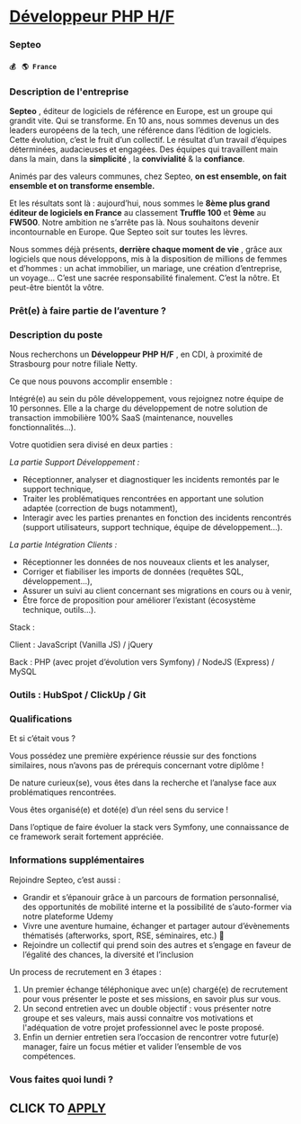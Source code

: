 # [Développeur PHP H/F](https://www.remotewlb.com/apply/developpeur-php-h-f)  
### Septeo  
#### `💰 ` `🌎 France`  

### Description de l'entreprise

 **Septeo** , éditeur de logiciels de référence en Europe, est un groupe qui grandit vite. Qui se transforme. En 10 ans, nous sommes devenus un des leaders européens de la tech, une référence dans l’édition de logiciels. Cette évolution, c’est le fruit d’un collectif. Le résultat d’un travail d’équipes déterminées, audacieuses et engagées. Des équipes qui travaillent main dans la main, dans la **simplicité** , la **convivialité** & la **confiance**.

Animés par des valeurs communes, chez Septeo, **on est ensemble, on fait ensemble et on transforme ensemble.**

Et les résultats sont là : aujourd’hui, nous sommes le **8ème plus grand éditeur de logiciels en France** au classement **Truffle 100** et **9ème** au **FW500**. Notre ambition ne s’arrête pas là. Nous souhaitons devenir incontournable en Europe. Que Septeo soit sur toutes les lèvres.

Nous sommes déjà présents, **derrière chaque moment de vie** , grâce aux logiciels que nous développons, mis à la disposition de millions de femmes et d’hommes : un achat immobilier, un mariage, une création d’entreprise, un voyage... C’est une sacrée responsabilité finalement. C’est la nôtre. Et peut-être bientôt la vôtre.

### Prêt(e) à faire partie de l’aventure ?

### Description du poste

Nous recherchons un **Développeur PHP H/F** , en CDI, à proximité de Strasbourg pour notre filiale Netty.

Ce que nous pouvons accomplir ensemble :

Intégré(e) au sein du pôle développement, vous rejoignez notre équipe de 10 personnes. Elle a la charge du développement de notre solution de transaction immobilière 100% SaaS (maintenance, nouvelles fonctionnalités...).

Votre quotidien sera divisé en deux parties :

 _La partie Support Développement :_

  * Réceptionner, analyser et diagnostiquer les incidents remontés par le support technique, 
  * Traiter les problématiques rencontrées en apportant une solution adaptée (correction de bugs notamment), 
  * Interagir avec les parties prenantes en fonction des incidents rencontrés (support utilisateurs, support technique, équipe de développement...). 

_La partie Intégration Clients :_

  * Réceptionner les données de nos nouveaux clients et les analyser, 
  * Corriger et fiabiliser les imports de données (requêtes SQL, développement...), 
  * Assurer un suivi au client concernant ses migrations en cours ou à venir, 
  * Être force de proposition pour améliorer l’existant (écosystème technique, outils…). 

Stack :

Client : JavaScript (Vanilla JS) / jQuery

Back : PHP (avec projet d’évolution vers Symfony) / NodeJS (Express) / MySQL

### Outils : HubSpot / ClickUp / Git

### Qualifications

Et si c’était vous ?

Vous possédez une première expérience réussie sur des fonctions similaires, nous n’avons pas de prérequis concernant votre diplôme !

De nature curieux(se), vous êtes dans la recherche et l’analyse face aux problématiques rencontrées.

Vous êtes organisé(e) et doté(e) d’un réel sens du service !

Dans l’optique de faire évoluer la stack vers Symfony, une connaissance de ce framework serait fortement appréciée.

### Informations supplémentaires

Rejoindre Septeo, c’est aussi :

  * Grandir et s’épanouir grâce à un parcours de formation personnalisé, des opportunités de mobilité interne et la possibilité de s’auto-former via notre plateforme Udemy
  * Vivre une aventure humaine, échanger et partager autour d’évènements thématisés (afterworks, sport, RSE, séminaires, etc.) 🎉
  * Rejoindre un collectif qui prend soin des autres et s’engage en faveur de l’égalité des chances, la diversité et l’inclusion

Un process de recrutement en 3 étapes :

  1. Un premier échange téléphonique avec un(e) chargé(e) de recrutement pour vous présenter le poste et ses missions, en savoir plus sur vous.
  2. Un second entretien avec un double objectif : vous présenter notre groupe et ses valeurs, mais aussi connaitre vos motivations et l'adéquation de votre projet professionnel avec le poste proposé.
  3. Enfin un dernier entretien sera l’occasion de rencontrer votre futur(e) manager, faire un focus métier et valider l’ensemble de vos compétences.

### Vous faites quoi lundi ?

  
## CLICK TO [APPLY](https://www.remotewlb.com/apply/developpeur-php-h-f)


